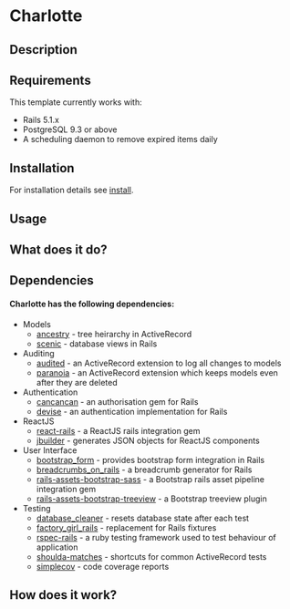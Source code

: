 # Charlotte
## Description

## Requirements

This template currently works with:

* Rails 5.1.x
* PostgreSQL 9.3 or above
* A scheduling daemon to remove expired items daily

## Installation

For installation details see [install](INSTALL.md).

## Usage

## What does it do?

## Dependencies

#### Charlotte has the following dependencies:

* Models
    * [ancestry][] - tree heirarchy in ActiveRecord
    * [scenic][] - database views in Rails
* Auditing
    * [audited][] - an ActiveRecord extension to log all changes to models
    * [paranoia][] - an ActiveRecord extension which keeps models even after they are deleted
* Authentication
    * [cancancan][] - an authorisation gem for Rails
    * [devise][] - an authentication implementation for Rails
* ReactJS
    * [react-rails][] - a ReactJS rails integration gem
    * [jbuilder][] - generates JSON objects for ReactJS components
* User Interface
    * [bootstrap_form][] - provides bootstrap form integration in Rails
    * [breadcrumbs_on_rails][] - a breadcrumb generator for Rails
    * [rails-assets-bootstrap-sass][] - a Bootstrap rails asset pipeline integration gem
    * [rails-assets-bootstrap-treeview][] - a Bootstrap treeview plugin
* Testing
    * [database_cleaner][] - resets database state after each test
    * [factory_girl_rails][] - replacement for Rails fixtures
    * [rspec-rails][] - a ruby testing framework used to test behaviour of application
    * [shoulda-matches][] - shortcuts for common ActiveRecord tests
    * [simplecov][] - code coverage reports

## How does it work?


[react-rails]: https://github.com/reactjs/react-rails
[jbuilder]: https://github.com/rails/jbuilder
[bootstrap_form]: https://github.com/bootstrap-ruby/rails-bootstrap-forms
[breadcrumbs_on_rails]: https://github.com/weppos/breadcrumbs_on_rails
[rails-assets-bootstrap-sass]: https://github.com/twbs/bootstrap-sass
[rails-assets-bootstrap-treeview]: https://github.com/jonmiles/bootstrap-treeview
[ancestry]: https://github.com/stefankroes/ancestry
[scenic]: https://github.com/thoughtbot/scenic
[cancancan]: https://github.com/CanCanCommunity/cancancan
[devise]: https://github.com/CanCanCommunity/cancancan
[audited]: https://github.com/collectiveidea/audited
[paranoia]: https://github.com/rubysherpas/paranoia
[database_cleaner]: https://github.com/DatabaseCleaner/database_cleaner
[factory_girl_rails]: https://github.com/thoughtbot/factory_girl_rails
[rspec-rails]: https://github.com/rspec/rspec-rails
[shoulda-matches]: https://github.com/thoughtbot/shoulda-matchers
[simplecov]: https://github.com/colszowka/simplecov
